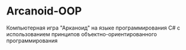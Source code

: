 # Arcanoid-OOP
Компьютерная игра "Арканоид" на языке программирования C# с использованием принципов объектно-ориентированного программирования
